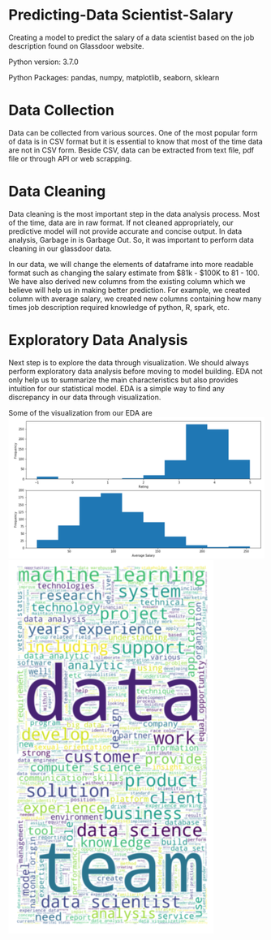 # Predicting-Data Scientist-Salary
Creating a model to predict the salary of a data scientist based on the job description found on Glassdoor website.

Python version: 3.7.0

Python Packages: pandas, numpy, matplotlib, seaborn, sklearn

# Data Collection
Data can be collected from various sources. One of the most popular form of data is in CSV format but it is essential to know that most of the time data are not in CSV form. Beside CSV, data can be extracted from text file, pdf file or through API or web scrapping. 

# Data Cleaning
Data cleaning is the most important step in the data analysis process. Most of the time, data are in raw format. If not cleaned appropriately, our predictive model will not provide accurate and concise output. In data analysis, Garbage in is Garbage Out. So, it was important to perform data cleaning in our glassdoor data. 

In our data, we will change the elements of dataframe into more readable format such as changing the salary estimate from $81k - $100K to 81 - 100. We have also derived new columns from the existing column which we believe will help us in making better prediction. For example, we created column with average salary, we created new columns containing how many times job description required knowledge of python, R, spark, etc. 

# Exploratory Data Analysis
Next step is to explore the data through visualization. We should always perform exploratory data analysis before moving to model building. EDA not only help us to summarize the main characteristics but also provides intuition for our statistical model. EDA is a simple way to find any discrepancy in our data through visualization. 

Some of the visualization from our EDA are
![Histogram](https://github.com/Kshitiz14/Predicting-Glassdoor-Salary/blob/master/1.PNG)
![Wordcloud](https://github.com/Kshitiz14/Predicting-Glassdoor-Salary/blob/master/2.PNG)

